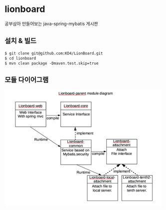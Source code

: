 lionboard
=========

공부삼아 만들어보는 java-spring-mybatis 게시판

설치 & 빌드
-----------

```
$ git clone git@github.com:KD4/LionBoard.git
$ cd lionboard
$ mvn clean package -Dmaven.test.skip=true
```

모듈 다이어그램
-----------
![diagram_1](lionboard-modules.png)
